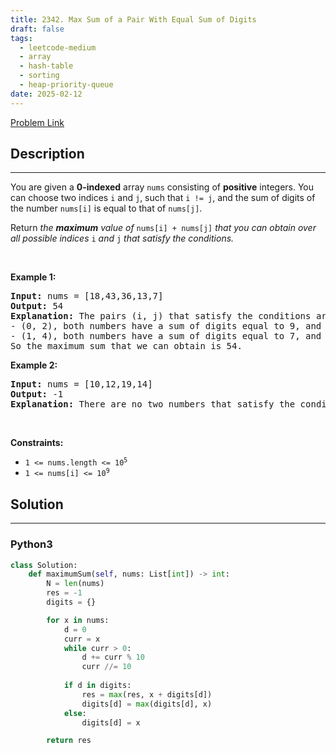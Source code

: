 ```yaml
---
title: 2342. Max Sum of a Pair With Equal Sum of Digits
draft: false
tags: 
  - leetcode-medium
  - array
  - hash-table
  - sorting
  - heap-priority-queue
date: 2025-02-12
---
```


[Problem Link](https://leetcode.com/problems/max-sum-of-a-pair-with-equal-sum-of-digits/)

## Description

---
<p>You are given a <strong>0-indexed</strong> array <code>nums</code> consisting of <strong>positive</strong> integers. You can choose two indices <code>i</code> and <code>j</code>, such that <code>i != j</code>, and the sum of digits of the number <code>nums[i]</code> is equal to that of <code>nums[j]</code>.</p>

<p>Return <em>the <strong>maximum</strong> value of </em><code>nums[i] + nums[j]</code><em> that you can obtain over all possible indices </em><code>i</code><em> and </em><code>j</code><em> that satisfy the conditions.</em></p>

<p>&nbsp;</p>
<p><strong class="example">Example 1:</strong></p>

<pre>
<strong>Input:</strong> nums = [18,43,36,13,7]
<strong>Output:</strong> 54
<strong>Explanation:</strong> The pairs (i, j) that satisfy the conditions are:
- (0, 2), both numbers have a sum of digits equal to 9, and their sum is 18 + 36 = 54.
- (1, 4), both numbers have a sum of digits equal to 7, and their sum is 43 + 7 = 50.
So the maximum sum that we can obtain is 54.
</pre>

<p><strong class="example">Example 2:</strong></p>

<pre>
<strong>Input:</strong> nums = [10,12,19,14]
<strong>Output:</strong> -1
<strong>Explanation:</strong> There are no two numbers that satisfy the conditions, so we return -1.
</pre>

<p>&nbsp;</p>
<p><strong>Constraints:</strong></p>

<ul>
	<li><code>1 &lt;= nums.length &lt;= 10<sup>5</sup></code></li>
	<li><code>1 &lt;= nums[i] &lt;= 10<sup>9</sup></code></li>
</ul>


## Solution

---
### Python3
``` py title='max-sum-of-a-pair-with-equal-sum-of-digits'
class Solution:
    def maximumSum(self, nums: List[int]) -> int:
        N = len(nums)
        res = -1
        digits = {}

        for x in nums:
            d = 0
            curr = x
            while curr > 0:
                d += curr % 10
                curr //= 10
            
            if d in digits:
                res = max(res, x + digits[d])
                digits[d] = max(digits[d], x)
            else:
                digits[d] = x

        return res
```


